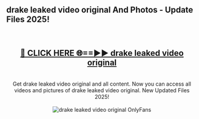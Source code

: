 <h2>drake leaked video original And Photos - Update Files 2025!</h2>
<br>
<div align="center">
<h2><a href="https://linkcuts.com/hfmhzwbr" rel="nofollow">🔴 CLICK HERE 🌐==►► drake leaked video original</a></h2>
<br>
Get drake leaked video original and all content. Now you can access all videos and pictures of drake leaked video original. New Updated Files 2025!
<br>
<br>
<a href="https://linkcuts.com/hfmhzwbr" rel="nofollow" data-target="animated-image.originalLink"><img src="https://i.ibb.co.com/WyWwxjT/player-gif2.gif" alt="drake leaked video original OnlyFans" style="max-width: 100%; display: inline-block;" data-target="animated-image.originalImage"></a>
</div>
<br>
